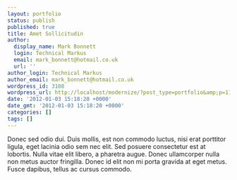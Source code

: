 ```yaml
---
layout: portfolio
status: publish
published: true
title: Amet Sollicitudin
author:
  display_name: Mark Bonnett
  login: Technical Markus
  email: mark_bonnett@hotmail.co.uk
  url: ''
author_login: Technical Markus
author_email: mark_bonnett@hotmail.co.uk
wordpress_id: 3108
wordpress_url: http://localhost/modernize/?post_type=portfolio&amp;p=11
date: '2012-01-03 15:18:20 +0000'
date_gmt: '2012-01-03 15:18:20 +0000'
categories: []
tags: []
---
```

<p>Donec sed odio dui. Duis mollis, est non commodo luctus, nisi erat porttitor ligula, eget lacinia odio sem nec elit. Sed posuere consectetur est at lobortis. Nulla vitae elit libero, a pharetra augue. Donec ullamcorper nulla non metus auctor fringilla. Donec id elit non mi porta gravida at eget metus. Fusce dapibus, tellus ac cursus commodo.</p>
